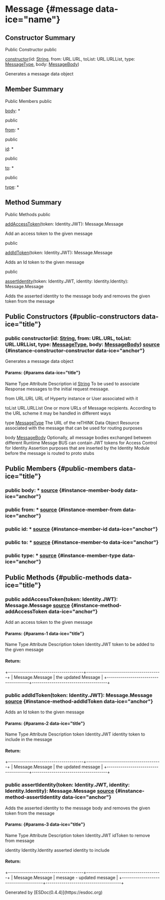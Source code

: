 <div class="self-detail detail">

Message {#message data-ice="name"}
=======

</div>

<div data-ice="constructorSummary">

Constructor Summary
-------------------

Public Constructor <span class="access" data-ice="access">public</span>
<span class="override" data-ice="override"></span>
<div>

<span
data-ice="name"><span>[constructor](../../../class/src/message-factory/Message.js~Message.html#instance-constructor-constructor)</span></span><span
data-ice="signature">(id:
<span>[String](https://developer.mozilla.org/en-US/docs/Web/JavaScript/Reference/Global_Objects/String)</span>,
from: <span>URL.URL</span>, toList: <span>URL.URLList</span>, type:
<span>[MessageType](../../../variable/index.html#static-variable-MessageType)</span>,
body:
<span>[MessageBody](../../../class/src/message-factory/MessageBody.js~MessageBody.html)</span>)</span>

</div>

<div>

<div data-ice="description">

Generates a message data object

</div>

</div>

</div>

<div data-ice="memberSummary">

Member Summary
--------------

Public Members <span class="access" data-ice="access">public</span>
<span class="override" data-ice="override"></span>
<div>

<span
data-ice="name"><span>[body](../../../class/src/message-factory/Message.js~Message.html#instance-member-body)</span></span><span
data-ice="signature">: <span>\*</span></span>

</div>

<div>

</div>

<span class="access" data-ice="access">public</span> <span
class="override" data-ice="override"></span>
<div>

<span
data-ice="name"><span>[from](../../../class/src/message-factory/Message.js~Message.html#instance-member-from)</span></span><span
data-ice="signature">: <span>\*</span></span>

</div>

<div>

</div>

<span class="access" data-ice="access">public</span> <span
class="override" data-ice="override"></span>
<div>

<span
data-ice="name"><span>[id](../../../class/src/message-factory/Message.js~Message.html#instance-member-id)</span></span><span
data-ice="signature">: <span>\*</span></span>

</div>

<div>

</div>

<span class="access" data-ice="access">public</span> <span
class="override" data-ice="override"></span>
<div>

<span
data-ice="name"><span>[to](../../../class/src/message-factory/Message.js~Message.html#instance-member-to)</span></span><span
data-ice="signature">: <span>\*</span></span>

</div>

<div>

</div>

<span class="access" data-ice="access">public</span> <span
class="override" data-ice="override"></span>
<div>

<span
data-ice="name"><span>[type](../../../class/src/message-factory/Message.js~Message.html#instance-member-type)</span></span><span
data-ice="signature">: <span>\*</span></span>

</div>

<div>

</div>

</div>

<div data-ice="methodSummary">

Method Summary
--------------

Public Methods <span class="access" data-ice="access">public</span>
<span class="override" data-ice="override"></span>
<div>

<span
data-ice="name"><span>[addAccessToken](../../../class/src/message-factory/Message.js~Message.html#instance-method-addAccessToken)</span></span><span
data-ice="signature">(token: <span>Identity.JWT</span>):
<span>Message.Message</span></span>

</div>

<div>

<div data-ice="description">

Add an access token to the given message

</div>

</div>

<span class="access" data-ice="access">public</span> <span
class="override" data-ice="override"></span>
<div>

<span
data-ice="name"><span>[addIdToken](../../../class/src/message-factory/Message.js~Message.html#instance-method-addIdToken)</span></span><span
data-ice="signature">(token: <span>Identity.JWT</span>):
<span>Message.Message</span></span>

</div>

<div>

<div data-ice="description">

Adds an Id token to the given message

</div>

</div>

<span class="access" data-ice="access">public</span> <span
class="override" data-ice="override"></span>
<div>

<span
data-ice="name"><span>[assertIdentity](../../../class/src/message-factory/Message.js~Message.html#instance-method-assertIdentity)</span></span><span
data-ice="signature">(token: <span>Identity.JWT</span>, identity:
<span>Identity.Identity</span>): <span>Message.Message</span></span>

</div>

<div>

<div data-ice="description">

Adds the asserted identity to the message body and removes the given
token from the message

</div>

</div>

</div>

<div data-ice="constructorDetails">

Public Constructors {#public-constructors data-ice="title"}
-------------------

<div class="detail" data-ice="detail">

### <span class="access" data-ice="access">public</span> <span data-ice="name">constructor</span><span data-ice="signature">(id: <span>[String](https://developer.mozilla.org/en-US/docs/Web/JavaScript/Reference/Global_Objects/String)</span>, from: <span>URL.URL</span>, toList: <span>URL.URLList</span>, type: <span>[MessageType](../../../variable/index.html#static-variable-MessageType)</span>, body: <span>[MessageBody](../../../class/src/message-factory/MessageBody.js~MessageBody.html)</span>)</span> <span class="right-info"> <span data-ice="source"><span>[source](../../../file/src/message-factory/Message.js.html#lineNumber23)</span></span> </span> {#instance-constructor-constructor data-ice="anchor"}

<div data-ice="description">

Generates a message data object

</div>

<div data-ice="properties">

<div data-ice="properties">

#### Params: {#params data-ice="title"}

Name Type Attribute Description id
<span>[String](https://developer.mozilla.org/en-US/docs/Web/JavaScript/Reference/Global_Objects/String)</span>
To be used to associate Response messages to the initial request
message.

from <span>URL.URL</span> URL of Hyperty instance or User associated
with it

toList <span>URL.URLList</span> One or more URLs of Message recipients.
According to the URL scheme it may be handled in different ways

type
<span>[MessageType](../../../variable/index.html#static-variable-MessageType)</span>
The URL of the reTHINK Data Object Resource associated with the message
that can be used for routing purposes

body
<span>[MessageBody](../../../class/src/message-factory/MessageBody.js~MessageBody.html)</span>
Optionally, all message bodies exchanged between different Runtime
Messge BUS can contain JWT tokens for Access Control for Identity
Assertion purposes that are inserted by the Identity Module before the
message is routed to proto stubs

</div>

</div>

</div>

</div>

<div data-ice="memberDetails">

Public Members {#public-members data-ice="title"}
--------------

<div class="detail" data-ice="detail">

### <span class="access" data-ice="access">public</span> <span data-ice="name">body</span><span data-ice="signature">: <span>\*</span></span> <span class="right-info"> <span data-ice="source"><span>[source](../../../file/src/message-factory/Message.js.html#lineNumber29)</span></span> </span> {#instance-member-body data-ice="anchor"}

<div data-ice="properties">

</div>

</div>

<div class="detail" data-ice="detail">

### <span class="access" data-ice="access">public</span> <span data-ice="name">from</span><span data-ice="signature">: <span>\*</span></span> <span class="right-info"> <span data-ice="source"><span>[source](../../../file/src/message-factory/Message.js.html#lineNumber26)</span></span> </span> {#instance-member-from data-ice="anchor"}

<div data-ice="properties">

</div>

</div>

<div class="detail" data-ice="detail">

### <span class="access" data-ice="access">public</span> <span data-ice="name">id</span><span data-ice="signature">: <span>\*</span></span> <span class="right-info"> <span data-ice="source"><span>[source](../../../file/src/message-factory/Message.js.html#lineNumber25)</span></span> </span> {#instance-member-id data-ice="anchor"}

<div data-ice="properties">

</div>

</div>

<div class="detail" data-ice="detail">

### <span class="access" data-ice="access">public</span> <span data-ice="name">to</span><span data-ice="signature">: <span>\*</span></span> <span class="right-info"> <span data-ice="source"><span>[source](../../../file/src/message-factory/Message.js.html#lineNumber27)</span></span> </span> {#instance-member-to data-ice="anchor"}

<div data-ice="properties">

</div>

</div>

<div class="detail" data-ice="detail">

### <span class="access" data-ice="access">public</span> <span data-ice="name">type</span><span data-ice="signature">: <span>\*</span></span> <span class="right-info"> <span data-ice="source"><span>[source](../../../file/src/message-factory/Message.js.html#lineNumber28)</span></span> </span> {#instance-member-type data-ice="anchor"}

<div data-ice="properties">

</div>

</div>

</div>

<div data-ice="methodDetails">

Public Methods {#public-methods data-ice="title"}
--------------

<div class="detail" data-ice="detail">

### <span class="access" data-ice="access">public</span> <span data-ice="name">addAccessToken</span><span data-ice="signature">(token: <span>Identity.JWT</span>): <span>Message.Message</span></span> <span class="right-info"> <span data-ice="source"><span>[source](../../../file/src/message-factory/Message.js.html#lineNumber71)</span></span> </span> {#instance-method-addAccessToken data-ice="anchor"}

<div data-ice="description">

Add an access token to the given message

</div>

<div data-ice="properties">

<div data-ice="properties">

#### Params: {#params-1 data-ice="title"}

Name Type Attribute Description token <span>Identity.JWT</span> token to
be added to the given message

</div>

</div>

<div class="return-params" data-ice="returnParams">

#### Return:

+--------------------------------------+--------------------------------------+
| <span>Message.Message</span>         | the updated Message                  |
+--------------------------------------+--------------------------------------+

<div data-ice="returnProperties">

</div>

</div>

</div>

<div class="detail" data-ice="detail">

### <span class="access" data-ice="access">public</span> <span data-ice="name">addIdToken</span><span data-ice="signature">(token: <span>Identity.JWT</span>): <span>Message.Message</span></span> <span class="right-info"> <span data-ice="source"><span>[source](../../../file/src/message-factory/Message.js.html#lineNumber57)</span></span> </span> {#instance-method-addIdToken data-ice="anchor"}

<div data-ice="description">

Adds an Id token to the given message

</div>

<div data-ice="properties">

<div data-ice="properties">

#### Params: {#params-2 data-ice="title"}

Name Type Attribute Description token <span>Identity.JWT</span> identity
token to include in the message

</div>

</div>

<div class="return-params" data-ice="returnParams">

#### Return:

+--------------------------------------+--------------------------------------+
| <span>Message.Message</span>         | the updated message                  |
+--------------------------------------+--------------------------------------+

<div data-ice="returnProperties">

</div>

</div>

</div>

<div class="detail" data-ice="detail">

### <span class="access" data-ice="access">public</span> <span data-ice="name">assertIdentity</span><span data-ice="signature">(token: <span>Identity.JWT</span>, identity: <span>Identity.Identity</span>): <span>Message.Message</span></span> <span class="right-info"> <span data-ice="source"><span>[source](../../../file/src/message-factory/Message.js.html#lineNumber39)</span></span> </span> {#instance-method-assertIdentity data-ice="anchor"}

<div data-ice="description">

Adds the asserted identity to the message body and removes the given
token from the message

</div>

<div data-ice="properties">

<div data-ice="properties">

#### Params: {#params-3 data-ice="title"}

Name Type Attribute Description token <span>Identity.JWT</span> idToken
to remove from message

identity <span>Identity.Identity</span> asserted identity to include

</div>

</div>

<div class="return-params" data-ice="returnParams">

#### Return:

+--------------------------------------+--------------------------------------+
| <span>Message.Message</span>         | message - updated message            |
+--------------------------------------+--------------------------------------+

<div data-ice="returnProperties">

</div>

</div>

</div>

</div>

</div>
Generated by [ESDoc<span
data-ice="esdocVersion">(0.4.4)</span>](https://esdoc.org)
